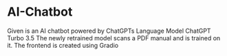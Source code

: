 # AI-Chatbot
Given is an AI chatbot powered by ChatGPTs Language Model ChatGPT Turbo 3.5
The newly retrained model scans a PDF manual and is trained on it.
The frontend is created using Gradio

